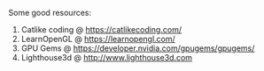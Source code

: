 Some good resources:
1. Catlike coding @ https://catlikecoding.com/
2. LearnOpenGL @ https://learnopengl.com/
3. GPU Gems @ https://developer.nvidia.com/gpugems/gpugems/
4. Lighthouse3d @ http://www.lighthouse3d.com
